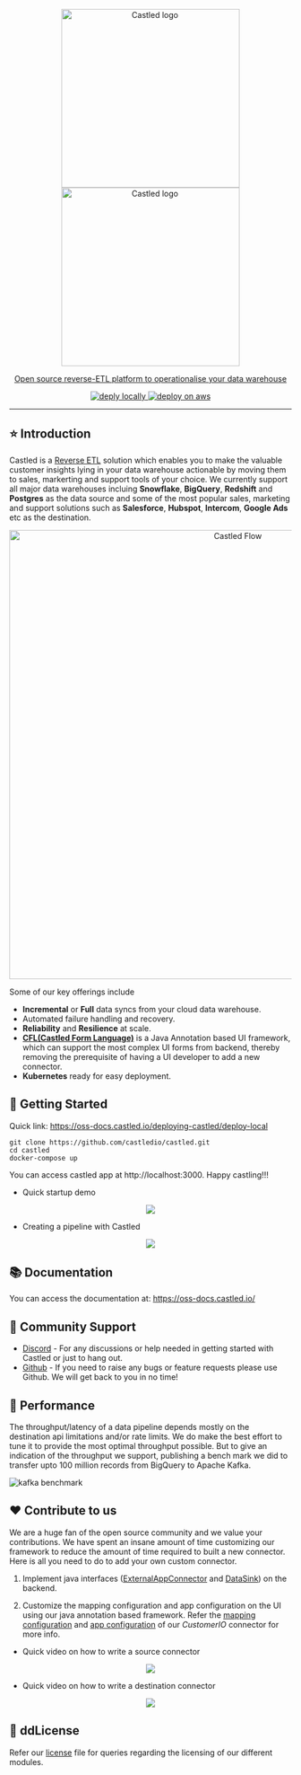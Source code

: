 <p align="center">
  <a href="https://castled.io/#gh-light-mode-only">
    <img src="https://cdn.castled.io/logo/castled_logo_light_mode.png" width="318px" alt="Castled logo" />
  </a>
  <a href="https://castled.io/#gh-dark-mode-only">
    <img src="https://cdn.castled.io/logo/castled_logo_dark_mode.png" width="318px" alt="Castled logo" />
    <p align="center">Open source reverse-ETL platform to operationalise your data warehouse</p>
  </a>
</p>

<p align="center">
  <a href="https://oss-docs.castled.io/deploying-castled/deploy-local">
    <img src="https://cdn.castled.io/content/readme/deploy_locally.svg" alt="deply locally" />
  </a>
  <a href="https://oss-docs.castled.io/deploying-castled/deploy-on-aws-ec2">
    <img src="https://cdn.castled.io/content/readme/deploy_aws.svg" alt="deploy on aws" />
  </a>
</p>

---

## :star: Introduction

Castled is a [Reverse ETL](https://medium.com/castled/reverse-etl-opening-the-floodgates-for-operational-analytics-b09610c1120d) solution which enables you to make the valuable customer insights lying in your data warehouse actionable by moving them to sales, markerting and support tools of your choice. We currently support all major data warehouses incluing **Snowflake**, **BigQuery**, **Redshift** and **Postgres** as the data source and some of the most popular sales, marketing and support solutions such as **Salesforce**, **Hubspot**, **Intercom**, **Google Ads** etc as the destination.

<p align="center">
  <img src="https://cdn.castled.io/flow/castled_flow_diagram_half.png" alt="Castled Flow" width="800" />
</p>

Some of our key offerings include

- **Incremental** or **Full** data syncs from your cloud data warehouse.
- Automated failure handling and recovery.
- **Reliability** and **Resilience** at scale.
- [**CFL(Castled Form Language)**](https://oss-docs.castled.io/contributing-to-castled/castled-form-language) is a Java Annotation based UI framework, which can support the most complex UI forms from backend, thereby removing the prerequisite of having a UI developer to add a new connector.
- **Kubernetes** ready for easy deployment.

## :roller_coaster: Getting Started

Quick link: https://oss-docs.castled.io/deploying-castled/deploy-local

```
git clone https://github.com/castledio/castled.git
cd castled
docker-compose up
```

You can access castled app at http://localhost:3000. Happy castling!!!

- Quick startup demo

<p align="center">
  <a href="https://www.loom.com/embed/71bf33acbb4a41cab7c96a3460a84e5f">
      <img style="max-width:600px;" src="https://cdn.loom.com/sessions/thumbnails/2a611aef2bfb454fa026cb1489d5a859-with-play.gif"/>
  </a>
</p>

- Creating a pipeline with Castled

<p align="center">
  <a href="https://www.loom.com/embed/17bd25ed06cd4ca7a7215440606e2041">
      <img style="max-width:600px;" src="https://cdn.loom.com/sessions/thumbnails/17bd25ed06cd4ca7a7215440606e2041-with-play.gif"/>
  </a>
</p>

## :books: Documentation

You can access the documentation at: https://oss-docs.castled.io/

## :open_hands: Community Support

- [Discord](https://discord.gg/7aJ3DWP9pz) - For any discussions or help needed in getting started with Castled or just to hang out.
- [Github](https://github.com/castledio/castled) - If you need to raise any bugs or feature requests please use Github. We will get back to you in no time!

## :rocket: Performance

The throughput/latency of a data pipeline depends mostly on the destination api limitations and/or rate limits. We do make the best effort to tune it to provide the most optimal throughput possible. But to give an indication of the throughput we support, publishing a bench mark we did to transfer upto 100 million records from BigQuery to Apache Kafka.

![kafka benchmark](https://cdn.castled.io/content/readme/kafka_benchmark_shaded.png)

## :heart: Contribute to us

We are a huge fan of the open source community and we value your contributions. We have spent an insane amount of time customizing our framework to reduce the amount of time required to built a new connector. Here is all you need to do to add your own custom connector.

1. Implement java interfaces ([ExternalAppConnector](https://github.com/castledio/castled/blob/main/connectors/src/main/java/io/castled/apps/ExternalAppConnector.java) and [DataSink](https://github.com/castledio/castled/blob/main/connectors/src/main/java/io/castled/apps/DataSink.java)) on the backend.

2. Customize the mapping configuration and app configuration on the UI using our java annotation based framework. Refer the [mapping configuration](https://github.com/castledio/castled/blob/main/connectors/src/main/java/io/castled/apps/connectors/customerio/CustomerIOAppSyncConfig.java) and [app configuration](https://github.com/castledio/castled/blob/main/connectors/src/main/java/io/castled/apps/connectors/customerio/CustomerIOAppConfig.java) of our _CustomerIO_ connector for more info.

- Quick video on how to write a source connector

<p align="center">
  <a href="https://www.loom.com/embed/0a875f603c3c4eb7a6e3dca63eb6998f">
      <img style="max-width:600px;" src="https://cdn.loom.com/sessions/thumbnails/067ecaa2377d4e5ba4a2e428c6594664-with-play.gif"/>
  </a>
</p>

- Quick video on how to write a destination connector

<p align="center">
  <a href="https://www.loom.com/embed/bab3f0260a404757809ac619a855855f">
      <img style="max-width:600px;" src="https://cdn.loom.com/sessions/thumbnails/067ecaa2377d4e5ba4a2e428c6594664-with-play.gif"/>
  </a>
</p>

## :page_with_curl: ddLicense

Refer our [license](https://github.com/castledio/castled/blob/main/LICENSE.md) file for queries regarding the licensing of our different modules.
